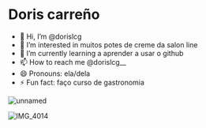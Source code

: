 # Doris carreño




- 👋 Hi, I’m @dorislcg
- 👀 I’m interested in muitos potes de creme da salon line 
- 🌱 I’m currently learning a aprender a usar o github
- 📫 How to reach me @dorislcg__
- 😄 Pronouns: ela/dela
- ⚡ Fun fact: faço curso de gastronomia 


![unnamed](https://github.com/user-attachments/assets/14643717-0a3a-4da3-8012-5e1f0e5d7d91)

![IMG_4014](https://github.com/user-attachments/assets/82249435-4f51-4013-b586-d2d9a11a24ef)

<!---
dorislcg/dorislcg is a ✨ special ✨ repository because its `README.md` (this file) appears on your GitHub profile.
You can click the Preview link to take a look at your changes.
--->
